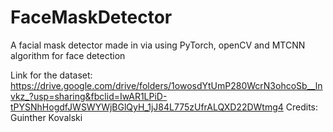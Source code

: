 # FaceMaskDetector
A facial mask detector made in via using PyTorch, openCV and MTCNN algorithm for face detection

Link for the dataset: https://drive.google.com/drive/folders/1owosdYtUmP280WcrN3ohcoSb__lnvkz_?usp=sharing&fbclid=IwAR1LPiD-tPYSNhHogdfJWSWYWjBGlQyH_1jJ84L775zUfrALQXD22DWtmg4 Credits: Guinther Kovalski
